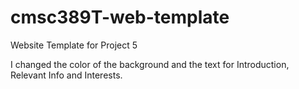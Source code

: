 # cmsc389T-web-template

Website Template for Project 5

I changed the color of the background and the text for Introduction, Relevant Info and Interests.
